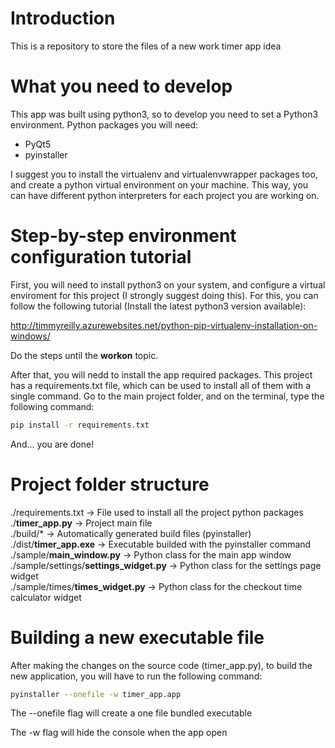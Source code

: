 # Introduction
This is a repository to store the files of a new work timer app idea

# What you need to develop

This app was built using python3, so to develop you need to set a Python3 environment.
Python packages you will need:

- PyQt5
- pyinstaller

I suggest you to install the virtualenv and virtualenvwrapper packages too, and create a python virtual environment on your machine. This way, you can have different python interpreters for each project you are working on.

# Step-by-step environment configuration tutorial

First, you will need to install python3 on your system, and configure a virtual enviroment for this project (I strongly suggest doing this). For this, you can follow the following tutorial (Install the latest python3 version available):

http://timmyreilly.azurewebsites.net/python-pip-virtualenv-installation-on-windows/

Do the steps until the **workon** topic.

After that, you will nedd to install the app required packages. This project has a requirements.txt file, which can be used to install all of them with a single command. Go to the main project folder, and on the terminal, type the following command:

```bash
pip install -r requirements.txt
```

And... you are done!

# Project folder structure

./requirements.txt   -> File used to install all the project python packages  
./**timer_app.py**   -> Project main file  
./build/*   -> Automatically generated build files (pyinstaller)  
./dist/**timer_app.exe**   -> Executable builded with the pyinstaller command  
./sample/**main_window.py**   -> Python class for the main app window  
./sample/settings/**settings_widget.py**   -> Python class for the settings page widget  
./sample/times/**times_widget.py**   -> Python class for the checkout time calculator widget  

# Building a new executable file

After making the changes on the source code (timer_app.py), to build the new application, you will have to run the following command:

```bash
pyinstaller --onefile -w timer_app.app
```

The --onefile flag will create a one file bundled executable

The -w flag will hide the console when the app open
